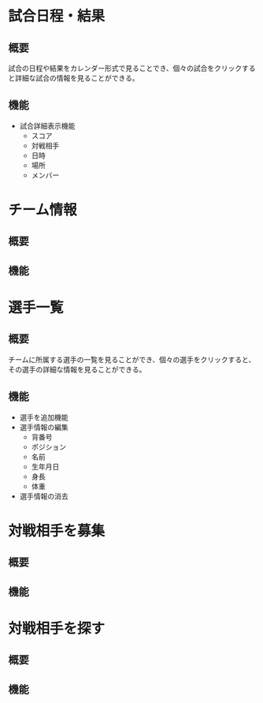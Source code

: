 # 試合日程・結果

## 概要

試合の日程や結果をカレンダー形式で見ることでき、個々の試合をクリックすると詳細な試合の情報を見ることができる。

## 機能

-   試合詳細表示機能
    -   スコア
    -   対戦相手
    -   日時
    -   場所
    -   メンバー

# チーム情報

## 概要

## 機能

# 選手一覧

## 概要

チームに所属する選手の一覧を見ることができ、個々の選手をクリックすると、その選手の詳細な情報を見ることができる。

## 機能

-   選手を追加機能
-   選手情報の編集
    -   背番号
    -   ポジション
    -   名前
    -   生年月日
    -   身長
    -   体重
-   選手情報の消去

# 対戦相手を募集

## 概要

## 機能

# 対戦相手を探す

## 概要

## 機能
